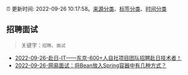 :alarm_clock: 更新时间: 2022-09-26 10:17:58。[来源分类](../README.md)、[标签分类](../TAGS.md)、[时间分类](../TIMELINE.md)

## 招聘面试


> 关键字：`招聘`、`面试`



- [2022-09-26-赴日-IT——东京-600+人自社项目团队招聘赴日技术者！](https://www.v2ex.com/t/883050) 
- [2022-09-26-网易面试：将Bean放入Spring容器中有几种方式？](https://toutiao.io/k/p2jw5va) 